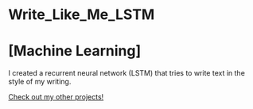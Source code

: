 # Write_Like_Me_LSTM 
# [Machine Learning]
I created a recurrent neural network (LSTM) that tries to write text in the style of my writing. 


<a target="_blank" rel="noopener noreferrer" href="https://jeremylau01.github.io/welcome/">Check out my other projects!</a>
